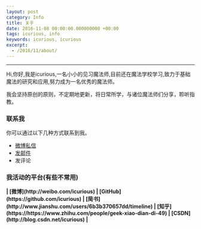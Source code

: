 ```yaml
---
layout: post
category: Info
title: 关于
date: 2016-11-08 00:00:00.000000000 +00:00
tags: icurious, info
keywords: icurious, icurious
excerpt: 
  - /2016/11/about/
---
```


******
Hi,你好,我是icurious,一名小小的见习魔法师,目前还在魔法学校学习,致力于基础魔法的研究和应用,努力成为一名优秀的魔法师。

我会坚持原创的原则，不定期地更新，将日常所学，与诸位魔法师们分享，聆听指教。

### 联系我

你可以通过以下几种方式联系到我。

* [微博私信](http://weibo.com/icurious)
* [发邮件](mailto:nihaoworld@outlook.com)
* 发评论

### 我活动的平台(有些不常用)

<strong>
| [微博](http://weibo.com/icurious)
| [GitHub](https://github.com/icurious)
| [简书](http://www.jianshu.com/users/6b3b370657dd/timeline)
| [知乎](https://https://www.zhihu.com/people/geek-xiao-dian-di-49)
| [CSDN](http://blog.csdn.net/icurious)
| 
</strong>

